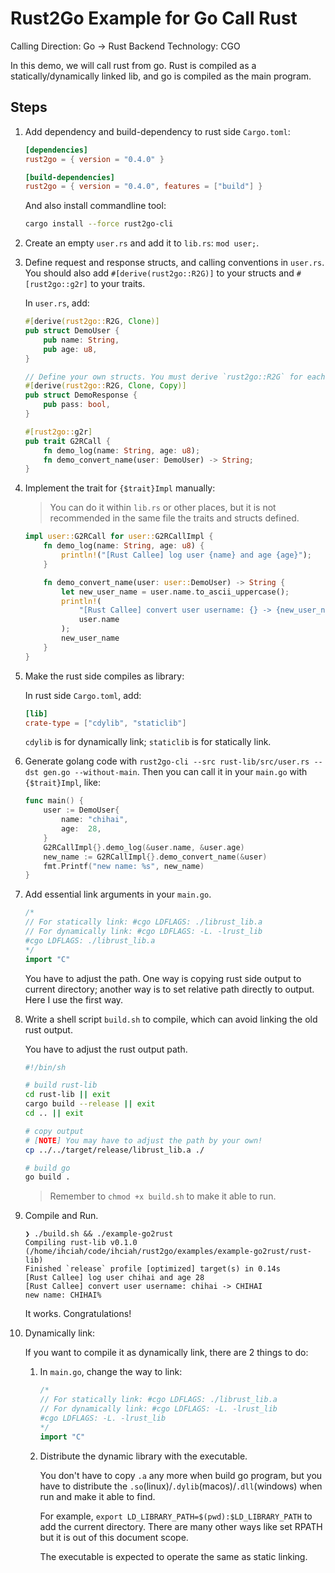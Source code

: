 # Rust2Go Example for Go Call Rust

Calling Direction: Go -> Rust
Backend Technology: CGO

In this demo, we will call rust from go. Rust is compiled as a statically/dynamically linked lib, and go is compiled as the main program.

## Steps

1. Add dependency and build-dependency to rust side `Cargo.toml`:

    ```toml
    [dependencies]
    rust2go = { version = "0.4.0" }

    [build-dependencies]
    rust2go = { version = "0.4.0", features = ["build"] }
    ```

    And also install commandline tool:

    ```sh
    cargo install --force rust2go-cli
    ```

2. Create an empty `user.rs` and add it to `lib.rs`: `mod user;`.

3. Define request and response structs, and calling conventions in `user.rs`. You should also add `#[derive(rust2go::R2G)]` to your structs and `#[rust2go::g2r]` to your traits.

    In `user.rs`, add:

    ```rust
    #[derive(rust2go::R2G, Clone)]
    pub struct DemoUser {
        pub name: String,
        pub age: u8,
    }

    // Define your own structs. You must derive `rust2go::R2G` for each struct.
    #[derive(rust2go::R2G, Clone, Copy)]
    pub struct DemoResponse {
        pub pass: bool,
    }

    #[rust2go::g2r]
    pub trait G2RCall {
        fn demo_log(name: String, age: u8);
        fn demo_convert_name(user: DemoUser) -> String;
    }
    ```

4. Implement the trait for `{$trait}Impl` manually:

    > You can do it within `lib.rs` or other places, but it is not recommended in the same file the traits and structs defined.

    ```rust
    impl user::G2RCall for user::G2RCallImpl {
        fn demo_log(name: String, age: u8) {
            println!("[Rust Callee] log user {name} and age {age}");
        }

        fn demo_convert_name(user: user::DemoUser) -> String {
            let new_user_name = user.name.to_ascii_uppercase();
            println!(
                "[Rust Callee] convert user username: {} -> {new_user_name}",
                user.name
            );
            new_user_name
        }
    }
    ```

5. Make the rust side compiles as library:

    In rust side `Cargo.toml`, add:

    ```toml
    [lib]
    crate-type = ["cdylib", "staticlib"]
    ```

    `cdylib` is for dynamically link; `staticlib` is for statically link.

6. Generate golang code with `rust2go-cli --src rust-lib/src/user.rs --dst gen.go --without-main`. Then you can call it in your `main.go` with `{$trait}Impl`, like:

    ```go
    func main() {
        user := DemoUser{
            name: "chihai",
            age:  28,
        }
        G2RCallImpl{}.demo_log(&user.name, &user.age)
        new_name := G2RCallImpl{}.demo_convert_name(&user)
        fmt.Printf("new name: %s", new_name)
    }
    ```

7. Add essential link arguments in your `main.go`.

    ```go
    /*
    // For statically link: #cgo LDFLAGS: ./librust_lib.a
    // For dynamically link: #cgo LDFLAGS: -L. -lrust_lib
    #cgo LDFLAGS: ./librust_lib.a
    */
    import "C"
    ```

    You have to adjust the path. One way is copying rust side output to current directory; another way is to set relative path directly to output. Here I use the first way.

8. Write a shell script `build.sh` to compile, which can avoid linking the old rust output.

    You have to adjust the rust output path.

    ```sh
    #!/bin/sh

    # build rust-lib
    cd rust-lib || exit
    cargo build --release || exit
    cd .. || exit

    # copy output
    # [NOTE] You may have to adjust the path by your own!
    cp ../../target/release/librust_lib.a ./

    # build go
    go build .
    ```

    > Remember to `chmod +x build.sh` to make it able to run.

9. Compile and Run.

    ```text
    ❯ ./build.sh && ./example-go2rust
    Compiling rust-lib v0.1.0 (/home/ihciah/code/ihciah/rust2go/examples/example-go2rust/rust-lib)
    Finished `release` profile [optimized] target(s) in 0.14s
    [Rust Callee] log user chihai and age 28
    [Rust Callee] convert user username: chihai -> CHIHAI
    new name: CHIHAI%
    ```

    It works. Congratulations!

10. Dynamically link:

    If you want to compile it as dynamically link, there are 2 things to do:

    1. In `main.go`, change the way to link:

        ```go
        /*
        // For statically link: #cgo LDFLAGS: ./librust_lib.a
        // For dynamically link: #cgo LDFLAGS: -L. -lrust_lib
        #cgo LDFLAGS: -L. -lrust_lib
        */
        import "C"
        ```

    2. Distribute the dynamic library with the executable.

        You don't have to copy `.a` any more when build go program, but you have to distribute the `.so`(linux)/`.dylib`(macos)/`.dll`(windows) when run and make it able to find.

        For example, `export LD_LIBRARY_PATH=$(pwd):$LD_LIBRARY_PATH` to add the current directory. There are many other ways like set RPATH but it is out of this document scope.

        The executable is expected to operate the same as static linking.
